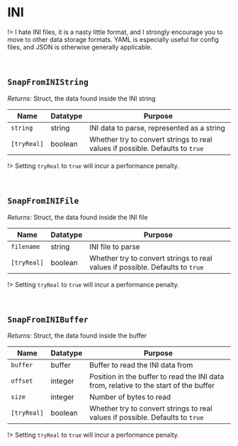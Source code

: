 # INI

!> I hate INI files, it is a nasty little format, and I strongly encourage you to move to other data storage formats. YAML is especially useful for config files, and JSON is otherwise generally applicable.

&nbsp;

## `SnapFromINIString`

*Returns:* Struct, the data found inside the INI string

|Name       |Datatype|Purpose                                                                      |
|-----------|--------|-----------------------------------------------------------------------------|
|`string`   |string  |INI data to parse, represented as a string                                   |
|`[tryReal]`|boolean |Whether try to convert strings to real values if possible. Defaults to `true`|

!> Setting `tryReal` to `true` will incur a performance penalty.

&nbsp;

## `SnapFromINIFile`

*Returns:* Struct, the data found inside the INI file

|Name       |Datatype|Purpose                                                                      |
|-----------|--------|-----------------------------------------------------------------------------|
|`filename` |string  |INI file to parse                                                            |
|`[tryReal]`|boolean |Whether try to convert strings to real values if possible. Defaults to `true`|

!> Setting `tryReal` to `true` will incur a performance penalty.

&nbsp;

## `SnapFromINIBuffer`

*Returns:* Struct, the data found inside the buffer

|Name       |Datatype|Purpose                                                                              |
|-----------|--------|-------------------------------------------------------------------------------------|
|`buffer`   |buffer  |Buffer to read the INI data from                                                     |
|`offset`   |integer |Position in the buffer to read the INI data from, relative to the start of the buffer|
|`size`     |integer |Number of bytes to read                                                              |
|`[tryReal]`|boolean |Whether try to convert strings to real values if possible. Defaults to `true`        |

!> Setting `tryReal` to `true` will incur a performance penalty.
